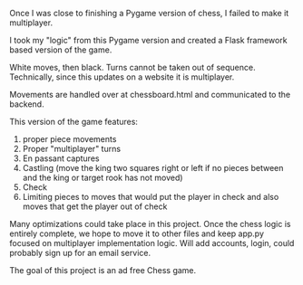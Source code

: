 Once I was close to finishing a Pygame version of chess, I failed to make it multiplayer. 

I took my "logic" from this Pygame version and created a Flask framework based version of the game.

White moves, then black. Turns cannot be taken out of sequence. Technically, since this updates on a website it is multiplayer.

Movements are handled over at chessboard.html and communicated to the backend.

This version of the game features:
  1. proper piece movements
  2. Proper "multiplayer" turns
  3. En passant captures
  4. Castling (move the king two squares right or left if no pieces between and the king or target rook has not moved)
  5. Check
  6. Limiting pieces to moves that would put the player in check and also moves that get the player out of check

Many optimizations could take place in this project. Once the chess logic is entirely complete, we hope to move it to other files 
and keep app.py focused on multiplayer implementation logic. Will add accounts, login, could probably sign up for an email service.

The goal of this project is an ad free Chess game. 
